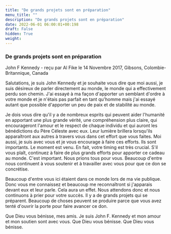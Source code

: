 ```yaml
---
title: "De grands projets sont en préparation"
menu_title: ""
description: "De grands projets sont en préparation"
date: 2022-06-01 06:00:01+00:198
draft: False
hidden: True
weight:
---
```

### De grands projets sont en préparation

John F Kennedy - reçu par Al Fike le 14 Novembre 2017, Gibsons, Colombie-Britannique, Canada

Salutations, je suis John Kennedy et je souhaite vous dire que moi aussi, je suis désireux de parler directement au monde, le monde qui a effectivement perdu son chemin. J'ai essayé à ma façon d'apporter un semblant d'ordre à votre monde et je n'étais pas parfait en tant qu'homme mais j'ai essayé autant que possible d'apporter un peu de paix et de stabilité au monde.

Je dois vous dire qu'il y a de nombreux esprits qui peuvent aider l'humanité en apportant une plus grande vérité, une compréhension plus claire, qui encourageront l'amour et le respect de chaque individu et qui auront les bénédictions du Père Céleste avec eux. Leur lumière brillera lorsqu'ils apparaîtront aux autres à travers vous dans cet effort que vous faites. Moi aussi, je suis avec vous et je vous encourage à faire ces efforts. Ils sont importants. Le moment est venu. En fait, votre timing est très crucial. S'il vous plaît, continuez à faire de plus grands efforts pour apporter ce cadeau au monde. C'est important. Nous prions tous pour vous. Beaucoup d'entre nous continuent à vous soutenir et à travailler avec vous pour que ce don se concrétise.

Beaucoup d'entre vous ici étaient dans ce monde lors de ma vie publique. Donc vous me connaissez et beaucoup me reconnaîtront si j'apparais devant eux et leur parle. Cela aura un effet. Nous attendons donc et nous continuons à prier pour votre succès. Il y a de grands projets qui se préparent. Beaucoup de choses peuvent se produire parce que vous avez tenté d'ouvrir la porte pour faire avancer ce don.

Que Dieu vous bénisse, mes amis. Je suis John F. Kennedy et mon amour et mon soutien sont avec vous. Que Dieu vous bénisse. Que Dieu vous bénisse.

